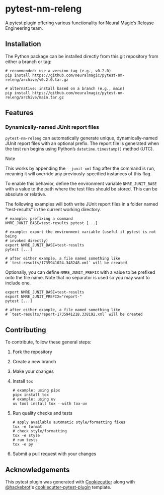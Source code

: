 # pytest-nm-releng

A pytest plugin offering various functionality for Neural Magic’s Release Engineering team.

## Installation

The Python package can be installed directly from this git repository from either a branch or tag:

```shell
# recommended: use a version tag (e.g., v0.2.0)
pip install https://github.com/neuralmagic/pytest-nm-releng/archive/v0.2.0.tar.gz

# alternative: install based on a branch (e.g., main)
pip install https://github.com/neuralmagic/pytest-nm-releng/archive/main.tar.gz
```

## Features

### Dynamically-named JUnit report files

`pytest-nm-releng` can automatically generate unique, dynamically-named JUnit report files with an optional prefix. The report file is generated when the test run begins using Python’s `datetime.timestamp()` method (UTC).

> [!NOTE]
> This works by appending the `--junit-xml` flag after the command is run, meaning it will override any previously-specified instances of this flag.

To enable this behavior, define the environment variable `NMRE_JUNIT_BASE` with a value to the path where the test files should be stored. This can be absolute or relative.

The following examples will both write JUnit report files in a folder named "test-results" in the current working directory.

```shell
# example: prefixing a command
NMRE_JUNIT_BASE=test-results pytest [...]

# example: export the environment variable (useful if pytest is not being
# invoked directly)
export NMRE_JUNIT_BASE=test-results
pytest [...]

# after either example, a file named something like
# `test-results/1735941024.348248.xml` will be created
```

Optionally, you can define `NMRE_JUNIT_PREFIX` with a value to be prefixed onto the file name. Note that no separator is used so you may want to include one.

```shell
export NMRE_JUNIT_BASE=test-results
export NMRE_JUNIT_PREFIX="report-"
pytest [...]

# after either example, a file named something like
# `test-results/report-1735941218.338192.xml` will be created
```

## Contributing

To contribute, follow these general steps:

1. Fork the repository

1. Create a new branch

1. Make your changes

1. Install `tox`

   ```shell
   # example: using pipx
   pipx install tox
   # example: using uv
   uv tool install tox --with tox-uv
   ```

1. Run quality checks and tests

   ```shell
   # apply available automatic style/formatting fixes
   tox -e format
   # check style/formatting
   tox -e style
   # run tests
   tox -e py
   ```

1. Submit a pull request with your changes

## Acknowledgements

This pytest plugin was generated with [Cookiecutter] along with [@hackebrot]'s [cookiecutter-pytest-plugin] template.

[@hackebrot]: https://github.com/hackebrot
[cookiecutter]: https://github.com/audreyr/cookiecutter
[cookiecutter-pytest-plugin]: https://github.com/pytest-dev/cookiecutter-pytest-plugin
